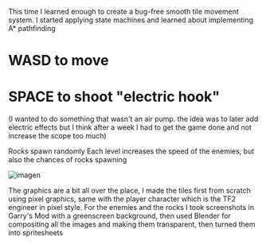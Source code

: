 This time I learned enough to create a bug-free smooth tile movement system. I started applying state machines and learned about implementing A* pathfinding

# WASD to move
# SPACE to shoot "electric hook" 
(I wanted to do something that wasn't an air pump. the idea was to later add electric effects but I think after a week I had to get the game done and not increase the scope too much)

Rocks spawn randomly
Each level increases the speed of the enemies, but also the chances of rocks spawning


![imagen](https://github.com/manuLlanos/godot-digdug/assets/26463463/4023f136-345b-4144-a829-b31704f23086)


The graphics are a bit all over the place, I made the tiles first from scratch using pixel graphics, same with the player character which is the TF2 engineer in pixel style.
For the enemies and the rocks I took screenshots in Garry's Mod with a greenscreen background, then used Blender for compositing all the images and making them transparent,
then turned them into spritesheets

